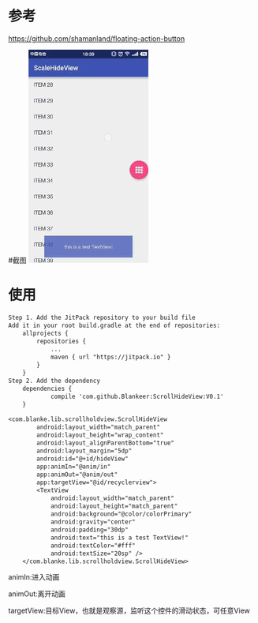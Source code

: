 # 参考
https://github.com/shamanland/floating-action-button

#截图
![image](https://raw.githubusercontent.com/Blankeer/ScrollHideView/master/image.gif)


# 使用
```
Step 1. Add the JitPack repository to your build file
Add it in your root build.gradle at the end of repositories:
	allprojects {
		repositories {
			...
			maven { url "https://jitpack.io" }
		}
	}
Step 2. Add the dependency
	dependencies {
	        compile 'com.github.Blankeer:ScrollHideView:V0.1'
	}
```

```
<com.blanke.lib.scrollholdview.ScrollHideView
        android:layout_width="match_parent"
        android:layout_height="wrap_content"
        android:layout_alignParentBottom="true"
        android:layout_margin="5dp"
        android:id="@+id/hideView"
        app:animIn="@anim/in"
        app:animOut="@anim/out"
        app:targetView="@id/recyclerview">
        <TextView
            android:layout_width="match_parent"
            android:layout_height="match_parent"
            android:background="@color/colorPrimary"
            android:gravity="center"
            android:padding="30dp"
            android:text="this is a test TextView!"
            android:textColor="#fff"
            android:textSize="20sp" />
    </com.blanke.lib.scrollholdview.ScrollHideView>
```
animIn:进入动画

animOut:离开动画

targetView:目标View，也就是观察源，监听这个控件的滑动状态，可任意View



